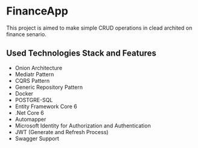 # FinanceApp



This project is aimed to make simple CRUD operations in clead archited on finance senario.

## Used Technologies Stack and Features

- Onion Architecture
- Mediatr Pattern
- CQRS Pattern
- Generic Repository Pattern
- Docker
- POSTGRE-SQL
- Entity Framework Core 6
- .Net Core 6
- Automapper
- Microsoft Identity for Authorization and Authentication
- JWT (Generate and Refresh Process)
- Swagger Support
